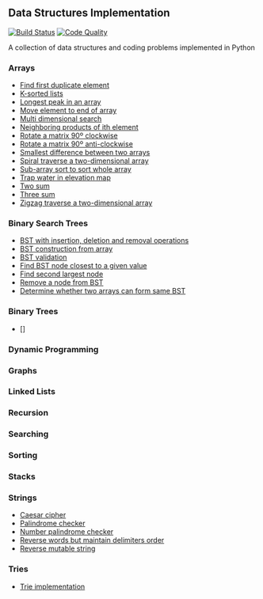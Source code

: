 ## Data Structures Implementation

[![Build Status](https://travis-ci.org/gitgik/data-structures-implementation.svg?branch=master)](https://travis-ci.org/gitgik/data-structures-implementation)
[![Code Quality](https://api.codacy.com/project/badge/Grade/0ab2d18dac654883a4d68ab6bc790c5e)](https://www.codacy.com/manual/gitgik/data-structures-implementation?utm_source=github.com&utm_medium=referral&utm_content=gitgik/data-structures-implementation&utm_campaign=Badge_Grade)

A collection of data structures and coding problems implemented in Python

### Arrays

- [Find first duplicate element](arrays/first_duplicate.ipynb)
- [K-sorted lists](arrays/k_sorted_lists.ipynb)
- [Longest peak in an array](arrays/longest_peak_in_array.ipynb)
- [Move element to end of array](arrays/move_element_to_end.py)
- [Multi dimensional search](arrays/multi_dimensional_search.ipynb)
- [Neighboring products of ith element](arrays/product.ipynb)
- [Rotate a matrix 90º clockwise](arrays/rotate_90_clockwise.ipynb)
- [Rotate a matrix 90º anti-clockwise](arrays/rotate_90_anticlockwise.ipynb)
- [Smallest difference between two arrays](arrays/smallest_difference.py)
- [Spiral traverse a two-dimensional array](arrays/spiral_traverse.ipynb)
- [Sub-array sort to sort whole array](arrays/sub_array_sort.py)
- [Trap water in elevation map](arrays/trapwater.ipynb)
- [Two sum](arrays/two_sum.ipynb)
- [Three sum](arrays/zero_threesum.ipynb)
- [Zigzag traverse a two-dimensional array](arrays/zigzag_traverse.ipynb)

### Binary Search Trees

- [BST with insertion, deletion and removal operations](binary-search-trees/binary_search_tree.py)
- [BST construction from array](binary-search-trees/bst_construction_from_array.ipynb)
- [BST validation](binary-search-trees/bst_validation.py)
- [Find BST node closest to a given value](binary-search-trees/find_closest_value_bst.py)
- [Find second largest node](binary-search-trees/find_second_largest_node.ipynb)
- [Remove a node from BST](binary-search-trees/remove_node_from_bst.ipynb)
- [Determine whether two arrays can form same BST](binary-search-trees/same_bsts.ipynb)

### Binary Trees

- []

### Dynamic Programming

### Graphs

### Linked Lists

### Recursion

### Searching

### Sorting

### Stacks

### Strings

- [Caesar cipher](strings/caesar_cipher.py)
- [Palindrome checker](strings/is_palindrome.py)
- [Number palindrome checker](strings/number_palindrome.ipynb)
- [Reverse words but maintain delimiters order](strings/maintain_delimiter_order.py)
- [Reverse mutable string](strings/reverse_words.py)

### Tries

- [Trie implementation](tries/trie.ipynb)
